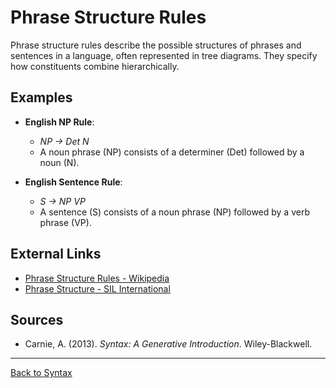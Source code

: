 # Phrase Structure Rules

Phrase structure rules describe the possible structures of phrases and sentences in a language, often represented in tree diagrams. They specify how constituents combine hierarchically.

## Examples

- **English NP Rule**:
  - *NP → Det N*
  - A noun phrase (NP) consists of a determiner (Det) followed by a noun (N).

- **English Sentence Rule**:
  - *S → NP VP*
  - A sentence (S) consists of a noun phrase (NP) followed by a verb phrase (VP).


## External Links

- [Phrase Structure Rules - Wikipedia](https://en.wikipedia.org/wiki/Phrase_structure_rules)
- [Phrase Structure - SIL International](https://glossary.sil.org/term/phrase-structure)

## Sources

- Carnie, A. (2013). *Syntax: A Generative Introduction*. Wiley-Blackwell.

---

[Back to Syntax](../README.md)
